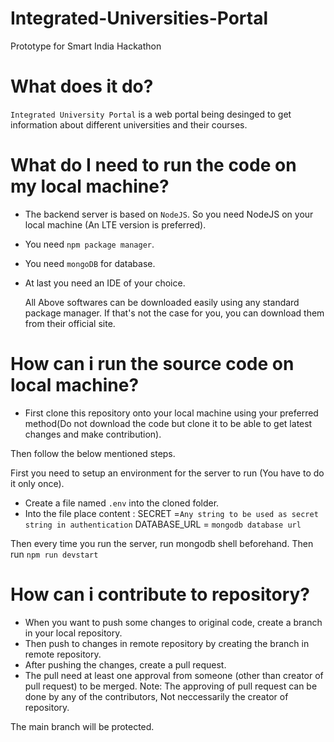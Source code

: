 # Integrated-Universities-Portal
Prototype for Smart India Hackathon

# What does it do?
`Integrated University Portal` is a web portal being desinged to get information about different universities and their courses.

# What do I need to run the code on my local machine?
- The backend server is based on `NodeJS`. So you need NodeJS on your local machine (An LTE version is preferred).
- You need `npm package manager`.
- You need `mongoDB` for database.
- At last you need an IDE of your choice.

  All Above softwares can be downloaded easily using any standard package manager. If that's not the case for you, you can download them from their official site.


# How can i run the source code on local machine?
- First clone this repository onto your local machine using your preferred method(Do not download the code but clone it to be able to get latest changes and make contribution).

Then follow the below mentioned steps.

First you need to setup an environment for the server to run (You have to do it only once).
- Create a file named `.env` into the cloned folder.
- Into the file place content :
  SECRET =`Any string to be used as secret string in authentication`
  DATABASE_URL = `mongodb database url`
  
 Then every time you run the server, run mongodb shell beforehand.
 Then run `npm run devstart`
 
 # How can i contribute to repository?
 
 - When you want to push some changes to original code, create a branch in your local repository.
 - Then push to changes in remote repository by creating the branch in  remote repository.
 - After pushing the changes, create a pull request.
 - The pull need at least one approval from someone (other than creator of pull request) to be merged.
 Note: The approving of pull request can be done by any of the contributors, Not neccessarily the creator of repository.
 
 The main branch will be protected.
 

